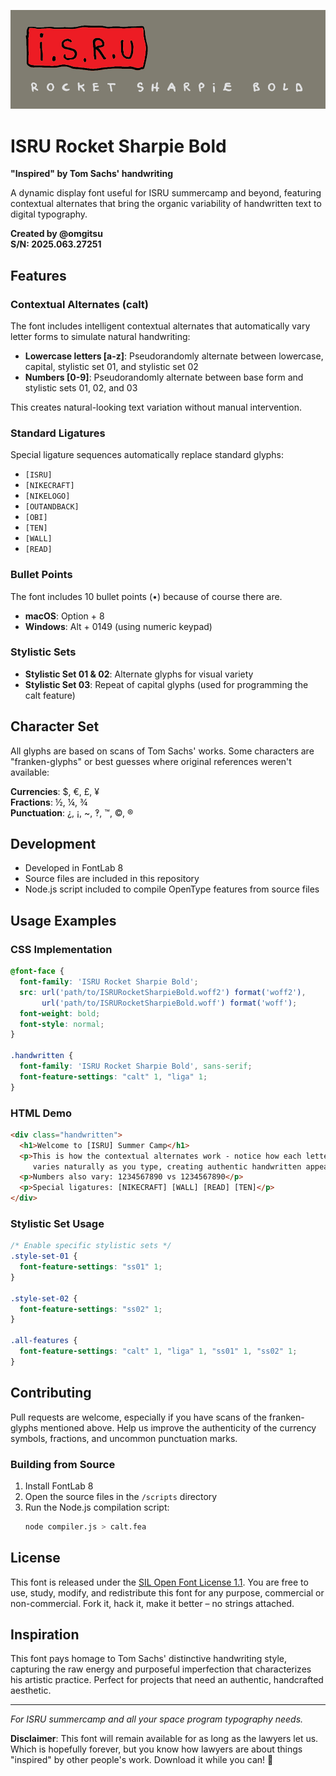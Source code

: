 ![ISRU Rocket Sharpie Bold](documentation/img/2x/ISRU-TITLE@2x.png)

# ISRU Rocket Sharpie Bold

**"Inspired" by Tom Sachs' handwriting**

A dynamic display font useful for ISRU summercamp and beyond, featuring contextual alternates that bring the organic variability of handwritten text to digital typography.

**Created by @omgitsu**  
**S/N: 2025.063.27251**

## Features

### Contextual Alternates (calt)
The font includes intelligent contextual alternates that automatically vary letter forms to simulate natural handwriting:

- **Lowercase letters [a-z]**: Pseudorandomly alternate between lowercase, capital, stylistic set 01, and stylistic set 02
- **Numbers [0-9]**: Pseudorandomly alternate between base form and stylistic sets 01, 02, and 03

This creates natural-looking text variation without manual intervention.

### Standard Ligatures
Special ligature sequences automatically replace standard glyphs:

- `[ISRU]`
- `[NIKECRAFT]`
- `[NIKELOGO]`
- `[OUTANDBACK]`
- `[OBI]`
- `[TEN]`
- `[WALL]`
- `[READ]`

### Bullet Points
The font includes 10 bullet points (•) because of course there are.
- **macOS**: Option + 8
- **Windows**: Alt + 0149 (using numeric keypad)

### Stylistic Sets
- **Stylistic Set 01 & 02**: Alternate glyphs for visual variety
- **Stylistic Set 03**: Repeat of capital glyphs (used for programming the calt feature)

## Character Set

All glyphs are based on scans of Tom Sachs' works. Some characters are "franken-glyphs" or best guesses where original references weren't available:

**Currencies**: $, €, £, ¥  
**Fractions**: ½, ¼, ¾  
**Punctuation**: ¿, ¡, ~, ‽, ™, ©, ®

## Development

- Developed in FontLab 8
- Source files are included in this repository
- Node.js script included to compile OpenType features from source files

## Usage Examples

### CSS Implementation
```css
@font-face {
  font-family: 'ISRU Rocket Sharpie Bold';
  src: url('path/to/ISRURocketSharpieBold.woff2') format('woff2'),
       url('path/to/ISRURocketSharpieBold.woff') format('woff');
  font-weight: bold;
  font-style: normal;
}

.handwritten {
  font-family: 'ISRU Rocket Sharpie Bold', sans-serif;
  font-feature-settings: "calt" 1, "liga" 1;
}
```

### HTML Demo
```html
<div class="handwritten">
  <h1>Welcome to [ISRU] Summer Camp</h1>
  <p>This is how the contextual alternates work - notice how each letter 
     varies naturally as you type, creating authentic handwritten appeal.</p>
  <p>Numbers also vary: 1234567890 vs 1234567890</p>
  <p>Special ligatures: [NIKECRAFT] [WALL] [READ] [TEN]</p>
</div>
```

### Stylistic Set Usage
```css
/* Enable specific stylistic sets */
.style-set-01 {
  font-feature-settings: "ss01" 1;
}

.style-set-02 {
  font-feature-settings: "ss02" 1;
}

.all-features {
  font-feature-settings: "calt" 1, "liga" 1, "ss01" 1, "ss02" 1;
}
```

## Contributing

Pull requests are welcome, especially if you have scans of the franken-glyphs mentioned above. Help us improve the authenticity of the currency symbols, fractions, and uncommon punctuation marks.

### Building from Source

1. Install FontLab 8
2. Open the source files in the `/scripts` directory
3. Run the Node.js compilation script:
   ```bash
   node compiler.js > calt.fea
   ```

## License

This font is released under the [SIL Open Font License 1.1](https://scripts.sil.org/OFL). You are free to use, study, modify, and redistribute this font for any purpose, commercial or non-commercial. Fork it, hack it, make it better – no strings attached.

## Inspiration

This font pays homage to Tom Sachs' distinctive handwriting style, capturing the raw energy and purposeful imperfection that characterizes his artistic practice. Perfect for projects that need an authentic, handcrafted aesthetic.

---

*For ISRU summercamp and all your space program typography needs.*

**Disclaimer**: This font will remain available for as long as the lawyers let us. Which is hopefully forever, but you know how lawyers are about things "inspired" by other people's work. Download it while you can! 🚀